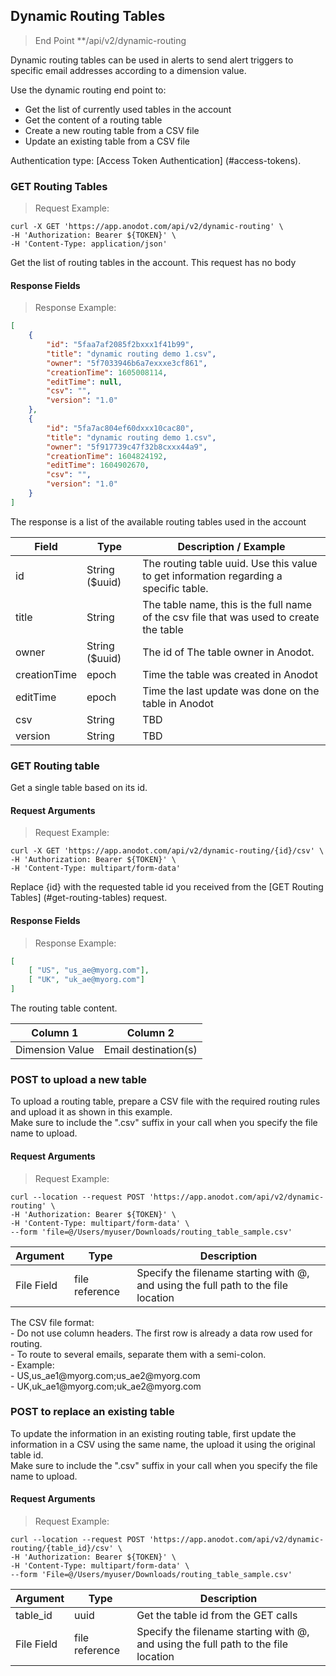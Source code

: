 ## Dynamic Routing Tables

> End Point **/api/v2/dynamic-routing

Dynamic routing tables can be used in alerts to send alert triggers to specific email addresses according to a dimension value.

Use the dynamic routing end point to:

* Get the list of currently used tables in the account
* Get the content of a routing table
* Create a new routing table from a CSV file
* Update an existing table from a CSV file

Authentication type: [Access Token Authentication] (#access-tokens).

### GET Routing Tables

> Request Example: 

```shell
curl -X GET 'https://app.anodot.com/api/v2/dynamic-routing' \
-H 'Authorization: Bearer ${TOKEN}' \
-H 'Content-Type: application/json'
```

Get the list of routing tables in the account.
This request has no body

#### Response Fields

> Response Example:

```json
[
    {
        "id": "5faa7af2085f2bxxx1f41b99",
        "title": "dynamic routing demo 1.csv",
        "owner": "5f7033946b6a7exxxe3cf861",
        "creationTime": 1605008114,
        "editTime": null,
        "csv": "",
        "version": "1.0"
    },
    {
        "id": "5fa7ac804ef60dxxx10cac80",
        "title": "dynamic routing demo 1.csv",
        "owner": "5f917739c47f32b8cxxx44a9",
        "creationTime": 1604824192,
        "editTime": 1604902670,
        "csv": "",
        "version": "1.0"
    }
]
```

The response is a list of the available routing tables used in the account</br>

Field | Type | Description / Example
-|-|-
id | String ($uuid) | The routing table uuid. Use this value to get information regarding a specific table.
title | String | The table name, this is the full name of the csv file that was used to create the table
owner | String ($uuid) | The id of The table owner in Anodot.
creationTime | epoch | Time the table was created in Anodot
editTime | epoch | Time the last update was done on the table in Anodot
csv | String | TBD
version | String | TBD

### GET Routing table

Get a single table based on its id.

#### Request Arguments

> Request Example: 

```shell
curl -X GET 'https://app.anodot.com/api/v2/dynamic-routing/{id}/csv' \
-H 'Authorization: Bearer ${TOKEN}' \
-H 'Content-Type: multipart/form-data'
```

Replace {id} with the requested table id you received from the [GET Routing Tables] (#get-routing-tables) request.

#### Response Fields

> Response Example:

```json
[
    [ "US", "us_ae@myorg.com"],
    [ "UK", "uk_ae@myorg.com"]
]
```

The routing table content.

Column 1 | Column 2
-|-
Dimension Value | Email destination(s)

### POST to upload a new table

To upload a routing table, prepare a CSV file with the required routing rules and upload it as shown in this example.</br>
Make sure to include the ".csv" suffix in your call when you specify the file name to upload.

#### Request Arguments

> Request Example: 

```shell
curl --location --request POST 'https://app.anodot.com/api/v2/dynamic-routing' \
-H 'Authorization: Bearer ${TOKEN}' \
-H 'Content-Type: multipart/form-data' \
--form 'file=@/Users/myuser/Downloads/routing_table_sample.csv'
```

Argument | Type | Description
---------|------|------------
File Field | file reference | Specify the filename starting with @, and using the full path to the file location

<aside class="notice">
The CSV file format:</br>
- Do not use column headers. The first row is already a data row used for routing.</br>
- To route to several emails, separate them with a semi-colon.</br>
- Example:</br>
- US,us_ae1@myorg.com;us_ae2@myorg.com</br>
- UK,uk_ae1@myorg.com;uk_ae2@myorg.com</br>
</aside>

### POST to replace an existing table

To update the information in an existing routing table, first update the information in a CSV using the same name, the upload it using the original table id.</br>
Make sure to include the ".csv" suffix in your call when you specify the file name to upload.

#### Request Arguments

> Request Example:

```shell
curl --location --request POST 'https://app.anodot.com/api/v2/dynamic-routing/{table_id}/csv' \
-H 'Authorization: Bearer ${TOKEN}' \
-H 'Content-Type: multipart/form-data' \
--form 'File=@/Users/myuser/Downloads/routing_table_sample.csv'
```

Argument | Type | Description
---------|------|------------
table_id | uuid |  Get the table id from the GET calls
File Field | file reference | Specify the filename starting with @, and using the full path to the file location
